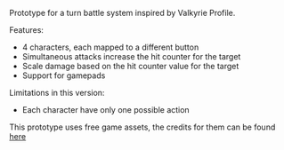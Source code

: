 Prototype for a turn battle system inspired by Valkyrie Profile.

Features:

- 4 characters, each mapped to a different button
- Simultaneous attacks increase the hit counter for the target
- Scale damage based on the hit counter value for the target
- Support for gamepads

Limitations in this version:

- Each character have only one possible action

This prototype uses free game assets, the credits for them can be found [here](./credits.txt)
